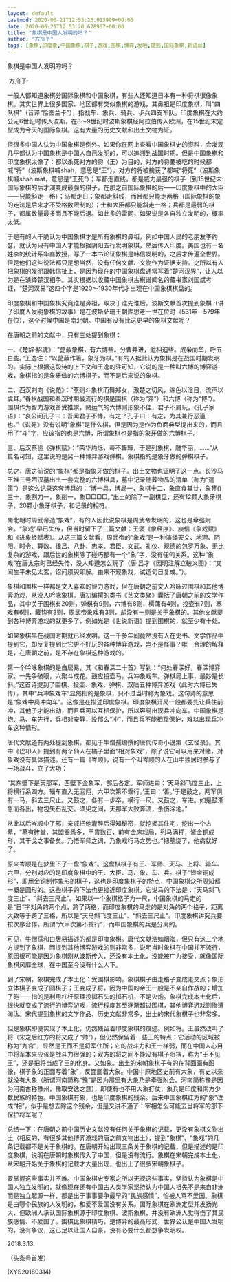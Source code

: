 ```yaml
---
layout: default
Lastmod: 2020-06-21T12:53:23.013909+00:00
date: 2020-06-21T12:53:20.628967+00:00
title: "象棋是中国人发明的吗？"
author: "方舟子"
tags: [象棋,印度象,中国象棋,棋子,游戏,围棋,博弈,发明,提到,国际象棋,新语丝]
---
```


象棋是中国人发明的吗？

·方舟子·

一般人都知道象棋分国际象棋和中国象棋，有些人还知道日本有一种将棋很像象棋。其实世界上很多国家、地区都有类似象棋的游戏，其鼻祖是印度象棋，叫“四队棋”（音译“恰图兰卡”），指战车、象兵、骑兵、步兵四支军队。印度象棋在大约公元6世纪时传入波斯，在8～9世纪时波斯象棋经阿拉伯传入欧洲，在15世纪末定型成为今天的国际象棋。这有大量的历史文献和出土文物为证。

但很多中国人认为中国象棋是例外。如果你在网上查看中国象棋史的资料，会发现几乎都认为中国象棋是中国人自己发明的，可以追溯到战国时期。但是中国象棋和印度象棋太像了：都以杀死对方的将（王）为目的，对方的将要被吃的时候都喊“将”（波斯象棋喊shah，意思是“王”），对方的将被擒获了都喊“将死”（波斯象棋喊shah mat，意思是“王死”）；车都走直线，都是威力最强的棋子（到15世纪末国际象棋的后才演变成最强的棋子，在那之前国际象棋的后——印度象棋中的大臣——只能斜走一格）；马都走日；象都走斜线，而且都只能走两格（国际象棋的象的走法是后来才不受格数限制的）；士和大臣都只能斜走一格；兵都是最弱的棋子，都属数量最多而且不能后退。如此多的雷同，如果说是各自独立发明的，概率太低。

于是有的人干脆认为中国象棋才是所有象棋的鼻祖，例如中国人民的老朋友李约瑟，就认为只有中国人才能根据阴阳五行发明象棋，然后传入印度。美国也有一名姓李的统计系华裔教授，写了一本书论证象棋是韩信发明的，之后才传遍全世界。但是他们这些说法都只是想当然，没有任何文献、文物作为证据支持。之所以有人把象棋的发明跟韩信扯上，是因为现在的中国象棋盘通常写着“楚河汉界”，让人以为是在演绎楚汉相争。其实根据以收藏中国象棋古棋谱闻名的藏书家刘国斌考证，“楚河汉界”这四个字是1920～1930年代才出现在中国象棋棋盘的。

印度象棋和中国象棋究竟谁是鼻祖，取决于谁先谁后。波斯文献首次提到象棋（讲了印度人发明象棋的故事）是在波斯萨珊王朝库思老一世在位时（531年－579年在位），这个时候中国是南北朝。中国有没有比这更早的象棋文献呢？

在唐朝之前的文献中，只有三处提到象棋：

一、《楚辞·招魂》：“菎蔽象棋，有六博些。分曹并进，遒相迫些。成枭而牟，呼五白些。”王逸注：“以菎蔽作箸，象牙为棋。”有的人据此认为象棋是在战国时期发明的。实际上根据这段诗的上下文和王逸的注可知，它说的是一种叫六博的博弈游戏，象棋指的是象牙做的六博棋子，而不是后来说的象棋。

二、西汉刘向《说苑》：“燕则斗象棋而舞郑女，激楚之切风，练色以淫目，流声以虞耳。”春秋战国和秦汉时期最流行的棋是围棋（称为“弈”）和六博（称为“博”）。围棋作为智力游戏备受推崇，赌运气的六博则形象不佳，君子不屑玩，《孔子家语》：“哀公问孔子曰：吾闻君子不博，有之？孔子曰：有之，为其兼行恶道也。”《说苑》没有说明“象棋”是什么棋，但是因为是作为负面典型提出来的，而且用了“斗”字，应该指的也是六博，所谓象棋也是指的象牙做的六博棋子。

三、后汉蔡邕《弹棋赋》：“荣华灼烁，蕚不韡韡，于是列象棋，雕华丽，……”从篇名可知，这里说的是另一种博弈游戏弹棋，象棋指的是象牙做的弹棋棋子。

总之，唐之前说的“象棋”都是指象牙做的棋子。出土文物也证明了这一点。长沙马王堆三号西汉墓出土一套完整的六博棋具，墓中记录随葬物品的清单（称为“遣策”）是这么记录这套博具的：“博一具，博局一，象棋十二，象直食其廿，象笄()三十，象割刀一，象削一，象□□□□。”出土的除了一副棋盘，还有12颗大象牙棋子，20颗小象牙棋子，和记录的相符。

南北朝时周武帝造“象戏”，有的人因此说象棋是周武帝发明的，这也是牵强附会。“象戏”早已失传，但当时留下了三篇文献：王褒《象经序》、庾信《象戏赋》和《进象经赋表》。从这三篇文献看，周武帝的“象戏”是一种演绎天文、地理、阴阳、时令、算数、律吕、八卦、忠孝、君臣、文武、礼仪、观德的包罗万象、无比复杂的游戏，跟后世的象棋除了碰巧都有一个“象”字，没有任何关系。这种“象戏”在唐太宗时已经失传，没人知道怎么玩了（唐·吕才《因明注解立破义图》：“又闻生平未见太玄，诏问须臾即解。由来不窥象戏，试造旬日复成。”）。

象棋和围棋一样都是文人喜欢的智力游戏，但在唐朝之前文人吟咏过围棋和其他博弈游戏，从没人吟咏象棋。唐初编撰的类书《艺文类聚》囊括了唐朝之前的文学作品，其中关于围棋有20则，弹棋有9则，六博有8则，樗蒲有4则，投壶有7则，塞戏有6则，藏钩有3则，周武帝象戏有3则，却没有一则是关于象棋的。其他文献提到各种博弈游戏的就更多了，例如光是《世说新语》提到围棋的，就至少有十处。

如果象棋早在战国时期就已经发明，这一千多年间竟然没有人在史书、文学作品中提到它，却反复提到比它更不好玩的各种博弈游戏，岂不是怪事？唯一合理的解释是，在唐朝之前，是不存在象棋这种游戏的。

第一个吟咏象棋的是白居易，其《和春深二十首》写到：“何处春深好，春深博弈家。一先争破眼，六聚斗成花。鼓应投壶马，兵冲象戏车。弹棋局上事，最妙是长斜。”这首诗提到了围棋、投壶、象戏、弹棋、双陆五种博弈游戏（此时六博已失传），其中“兵冲象戏车”显然指的是象棋，只不过当时称为象戏。这句诗的意思是“象戏中兵冲向车”。这像是在描述印度象棋。印度象棋开局一般都要先让兵往前冲，其他子才能出动，而且兵可以互相保护，所以容易出现兵冲向车。中国象棋是炮、马、车先行，兵相对安静，没那么“冲”，而且兵不能相互保护，难以出现兵冲车这种情形。

唐代文献还有两处提到象棋，都见于牛僧孺编撰的唐代传奇小说集《玄怪录》。其中《巴卭人》提到有两个仙人在橘子里面“相对象戏”，除了说它可以用来对赌，对象戏没有具体描述。还有一篇《岑顺》，说有一个叫岑顺的人在山中独居时参与了一场战斗，立了大功：

“其东壁下是天那军，西壁下金象军，部后各定。军师进曰：‘天马斜飞度三止，上将横行系四方。辎车直入无回翔，六甲次第不乖行。’王曰：‘善。’于是鼓之，两军俱有一马，斜去三尺止。又鼓之，各有一步卒，横行一尺。又鼓之，车进。如是鼓渐急而各出，物包矢石乱交。须臾之间，天那军大败奔溃，杀伤涂地。”

从此以后岑顺中了邪，亲戚把他灌醉后得知秘密，就挖掘其住宅，挖出一个古墓，“墓有砖堂，其盟器悉多，甲胄数百，前有金床戏局，列马满枰，皆金铜成形，其干戈之事备矣。乃悟军师之词，乃象戏行马之势也。”把墓烧了，他病就好了。

原来岑顺是在梦里下了一盘“象戏”。这盘棋棋子有王、军师、天马、上将、辎车、六甲，分别对应的是印度象棋中的王、大臣、马、象、车、兵。棋子“皆金铜成形”，即用金铜制作象形的棋子，这也是印度象棋子的特点，中国象棋众所周知都一概是圆形的。这些棋子的下法也更接近印度象棋。它说马的下法是：“天马斜飞度三止”、“斜去三尺止”。如果以一个象棋格子为一尺，中国象棋的马走的是“日”字对角的两个点，跨了两格，而印度象棋的马走的是对角的两个格子，距离大致等于跨了三格，所以是“天马斜飞度三止”、“斜去三尺止”。印度象棋讲究兵要按次序合作，所谓“六甲次第不乖行”，而中国象棋的兵是分离的。

可见，牛僧孺和白居易描述的都是印度象棋。唐代文献浩如烟海，但只有这三个地方提到了象棋，而提到其他博弈游戏的则非常多，说明当时象棋在中国并不流行，原因很可能是因为象棋刚从波斯传入，还没有本土化，没能被广为接受，就像国际象棋风靡全球，在中国至今没有什么人下。

到了宋朝，象棋完成了本土化：受围棋影响，象棋棋子由走格子变成走交点；象形立体棋子变成了圆棋子；王变成了将，因为中国的帝王一般是不亲自作战的；增加了砲——指的是利用杠杆原理投掷石头的掷石机，不是火炮。象棋完成本土化后，很快就变成了流行的博弈游戏，流行程度甚至逐渐超过围棋，其他博弈游戏则惨遭淘汰。宋代提到象棋的文学作品、历史文献非常多，出土的宋代象棋子也非常多。

但是象棋即便实现了本土化，仍然残留着印度象棋的痕迹。例如将。王虽然改叫了将（宋之后红方的将又成了“帅”），但仍然保留着一些王的特点：它活动的区域被称为“九宫”，显然是王而不是将军住所；它的战斗力和王一样弱，而在中国人心目中将军本来应该是战斗力很强的；双方的将之间不能没有棋子阻挡，称为“王不见王”，还是把将当成了王的化身。又如象。出土的宋朝象棋子有的在背面画有图像，棋子象的正面写着“象”，反面画着大象。中国中原地区史前有大象，有史以来就没有大象（所谓河南简称“豫”是因为那里有大象乃是牵强附会。河南简称豫是因为河南古称豫州，豫取安逸之意），即使有也不用大象打仗，象兵是印度和南方少数民族的特色。中国象棋有象，也是印度象棋的残余。后来中国象棋红方的“象”改成“相”，似乎是想去除这个残余，但是又讲不通了：宰相怎么可能去当将军的部下保护将军呢？

总结一下：在唐朝之前中国历史文献没有任何关于象棋的记载，更没有象棋文物出土（相反的，有很多其他博弈游戏的唐之前文物出土），提到“象棋”、“象戏”的几条记载都不是关于象棋的。在唐朝开始出现三条关于象棋的记载，但是描述的是印度象棋，说明在唐朝时象棋传入了中国，但是没有流行。象棋在宋朝完成本土化，从宋朝开始关于象棋的记载才大量出现，也出土了很多宋朝象棋子。

要掌握这些事实并不难。中国象棋史专家之所以无视这些事实，坚持认为象棋是中国人独立发明的，就像现在还有中国古人类学家坚持认为中国人祖先不是来自非洲而是独立起源一样，都是出于事事要争最早的“民族感情”，怕被人骂不爱国。象棋是由哪个民族的人发明的，和爱不爱国没有关系。国际象棋在欧洲定型并发扬光大，但欧洲人承认国际象棋源于印度象棋、波斯象棋，并没有欧洲人觉得伤了其民族感情、不爱国了。围棋比象棋精巧，是博弈的最高形式，世界公认是中国人发明的，没有争议，这已足以让国人自豪，没有必要什么都想争发明权。

2018.3.13.

（头条号首发）

(XYS20180314)

